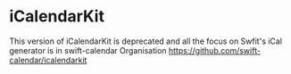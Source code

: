 # iCalendarKit 

This version of iCalendarKit is deprecated and all the focus on Swfit's iCal generator is in swift-calendar Organisation https://github.com/swift-calendar/icalendarkit
